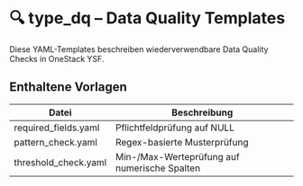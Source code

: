 # 🔍 type_dq – Data Quality Templates

Diese YAML-Templates beschreiben wiederverwendbare Data Quality Checks in OneStack YSF.

## Enthaltene Vorlagen

| Datei                 | Beschreibung                             |
|----------------------|------------------------------------------|
| required_fields.yaml | Pflichtfeldprüfung auf NULL              |
| pattern_check.yaml   | Regex-basierte Musterprüfung             |
| threshold_check.yaml | Min-/Max-Werteprüfung auf numerische Spalten |
